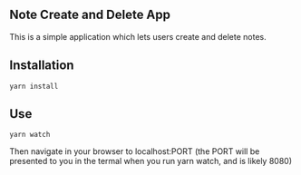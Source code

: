 ## Note Create and Delete App

This is a simple application which lets users create and delete notes.

## Installation

```
yarn install
```

## Use

```
yarn watch
```

Then navigate in your browser to localhost:PORT (the PORT will be presented to you in the termal when you run yarn watch, and is likely 8080)
